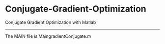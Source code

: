 # Conjugate-Gradient-Optimization
Conjugate Gradient Optimization with Matlab
*******************************************
The MAIN file is MaingradientConjugate.m 
